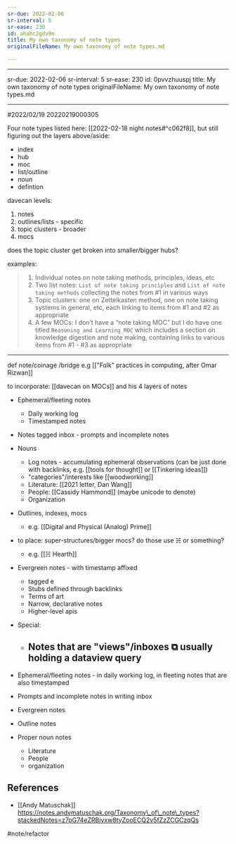 ```yaml
---
sr-due: 2022-02-06
sr-interval: 5
sr-ease: 230
id: ahahc2gdv9n
title: My own taxonomy of note types
originalFileName: My own taxonomy of note types.md

---
```


---
sr-due: 2022-02-06
sr-interval: 5
sr-ease: 230
id: 0pvvzhuuspj
title: My own taxonomy of note types
originalFileName: My own taxonomy of note types.md

---

#2022/02/19 20220219000305

Four note types listed here: [[2022-02-18 night notes#^c062f8]], but still figuring out the layers above/aside:

* index
* hub
* moc
* list/outline
* noun
* defintion

davecan levels:

1. notes
2. outlines/lists - specific
3. topic clusters - broader
4. mocs

does the topic cluster get broken into smaller/bigger hubs?

examples:

> 1. Individual notes on note taking methods, principles, ideas, etc
> 2. Two list notes: `List of note taking principles` and `List of note taking methods` collecting the notes from #1 in various ways
> 3. Topic clusters: one on Zettelkasten method, one on note taking systems in general, etc, each linking to items from #1 and #2 as appropriate
> 4. A few MOCs: I don’t have a “note taking MOC” but I do have one titled `Reasoning and Learning MOC` which includes a section on knowledge digestion and note making, containing links to various items from #1 - #3 as appropriate

***

def note/coinage /bridge e.g [["Folk" practices in computing, after Omar Rizwan]]

to incorporate: [[davecan on MOCs]] and his 4 layers of notes

* Ephemeral/fleeting notes
  * Daily working log
  * Timestamped notes

* Notes tagged inbox - prompts and incomplete notes

* Nouns
  * Log notes - accumulating ephemeral observations (can be just done with backlinks, e.g. [[tools for thought]] or [[Tinkering ideas]])
  * "categories"/interests like [[woodworking]]
  * Literature: [[2021 letter, Dan Wang]]
  * People: [[Cassidy Hammond]] (maybe unicode to denote)
  * Organization

* Outlines, indexes, mocs
  * e.g. [[Digital and Physical (Analog) Prime]]

* to place: super-structures/bigger mocs? do those use ☵ or something?
  * e.g. [[☵ Hearth]]

* Evergreen notes - with timestamp affixed
  * tagged e
  * Stubs defined through backlinks
  * Terms of art
  * Narrow, declarative notes
  * Higher-level apis

* Special:
  * ## Notes that are "views"/inboxes ⧉ usually holding a dataview query

* Ephemeral/fleeting notes - in daily working log, in fleeting notes that are also timestamped

* Prompts and incomplete notes in writing inbox

* Evergreen notes

* Outline notes

* Proper noun notes
  * Literature
  * People
  * organization

## References

* [[Andy Matuschak]] https://notes.andymatuschak.org/Taxonomy\_of\_note\_types?stackedNotes=z7pG74eZRBjyxw8tyZooECQ2v5fZzZCGCzqQs

#note/refactor
